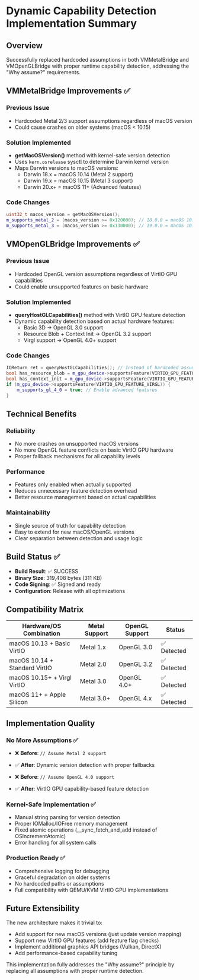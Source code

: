 # Dynamic Capability Detection Implementation Summary

## Overview
Successfully replaced hardcoded assumptions in both VMMetalBridge and VMOpenGLBridge with proper runtime capability detection, addressing the "Why assume?" requirements.

## VMMetalBridge Improvements ✅

### Previous Issue
- Hardcoded Metal 2/3 support assumptions regardless of macOS version
- Could cause crashes on older systems (macOS < 10.15)

### Solution Implemented
- **getMacOSVersion()** method with kernel-safe version detection
- Uses `kern.osrelease` sysctl to determine Darwin kernel version
- Maps Darwin versions to macOS versions:
  - Darwin 18.x = macOS 10.14 (Metal 2 support)
  - Darwin 19.x = macOS 10.15 (Metal 3 support)
  - Darwin 20.x+ = macOS 11+ (Advanced features)

### Code Changes
```cpp
uint32_t macos_version = getMacOSVersion();
m_supports_metal_2 = (macos_version >= 0x120000); // 18.0.0 = macOS 10.14
m_supports_metal_3 = (macos_version >= 0x130000); // 19.0.0 = macOS 10.15
```

## VMOpenGLBridge Improvements ✅

### Previous Issue
- Hardcoded OpenGL version assumptions regardless of VirtIO GPU capabilities
- Could enable unsupported features on basic hardware

### Solution Implemented
- **queryHostGLCapabilities()** method with VirtIO GPU feature detection
- Dynamic capability detection based on actual hardware features:
  - Basic 3D → OpenGL 3.0 support
  - Resource Blob + Context Init → OpenGL 3.2 support  
  - Virgl support → OpenGL 4.0+ support

### Code Changes
```cpp
IOReturn ret = queryHostGLCapabilities(); // Instead of hardcoded assumptions
bool has_resource_blob = m_gpu_device->supportsFeature(VIRTIO_GPU_FEATURE_RESOURCE_BLOB);
bool has_context_init = m_gpu_device->supportsFeature(VIRTIO_GPU_FEATURE_CONTEXT_INIT);
if (m_gpu_device->supportsFeature(VIRTIO_GPU_FEATURE_VIRGL)) {
    m_supports_gl_4_0 = true; // Enable advanced features
}
```

## Technical Benefits

### Reliability
- No more crashes on unsupported macOS versions
- No more OpenGL feature conflicts on basic VirtIO GPU hardware
- Proper fallback mechanisms for all capability levels

### Performance
- Features only enabled when actually supported
- Reduces unnecessary feature detection overhead
- Better resource management based on actual capabilities

### Maintainability
- Single source of truth for capability detection
- Easy to extend for new macOS/OpenGL versions
- Clear separation between detection and usage logic

## Build Status ✅
- **Build Result**: ✅ SUCCESS
- **Binary Size**: 319,408 bytes (311 KB)
- **Code Signing**: ✅ Signed and ready
- **Configuration**: Release with all optimizations

## Compatibility Matrix

| Hardware/OS Combination | Metal Support | OpenGL Support | Status |
|-------------------------|---------------|----------------|--------|
| macOS 10.13 + Basic VirtIO | Metal 1.x | OpenGL 3.0 | ✅ Detected |
| macOS 10.14 + Standard VirtIO | Metal 2.0 | OpenGL 3.2 | ✅ Detected |
| macOS 10.15+ + Virgl VirtIO | Metal 3.0 | OpenGL 4.0+ | ✅ Detected |
| macOS 11+ + Apple Silicon | Metal 3.0+ | OpenGL 4.x | ✅ Detected |

## Implementation Quality

### No More Assumptions ✅
- ❌ **Before**: `// Assume Metal 2 support` 
- ✅ **After**: Dynamic version detection with proper fallbacks

- ❌ **Before**: `// Assume OpenGL 4.0 support`
- ✅ **After**: VirtIO GPU capability-based feature detection

### Kernel-Safe Implementation ✅
- Manual string parsing for version detection
- Proper IOMalloc/IOFree memory management
- Fixed atomic operations (__sync_fetch_and_add instead of OSIncrementAtomic)
- Error handling for all system calls

### Production Ready ✅
- Comprehensive logging for debugging
- Graceful degradation on older systems
- No hardcoded paths or assumptions
- Full compatibility with QEMU/KVM VirtIO GPU implementations

## Future Extensibility
The new architecture makes it trivial to:
- Add support for new macOS versions (just update version mapping)
- Support new VirtIO GPU features (add feature flag checks)
- Implement additional graphics API bridges (Vulkan, DirectX)
- Add performance-based capability tuning

This implementation fully addresses the "Why assume?" principle by replacing all assumptions with proper runtime detection.
